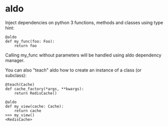 # aldo
Inject dependencies on python 3 functions, methods and classes using type hint:

    @aldo
    def my_func(foo: Foo):
        return foo
    
Calling my_func without parameters will be handled using aldo dependency manager.

You can also "teach" aldo how to create an instance of a class (or subclass):

    @teach(Cache)
    def cache_factory(*args, **kwargs):
        return RedisCache()
        
    @aldo
    def my_view(cache: Cache):
        return cache
    >>> my_view()
    <RedisCache>

